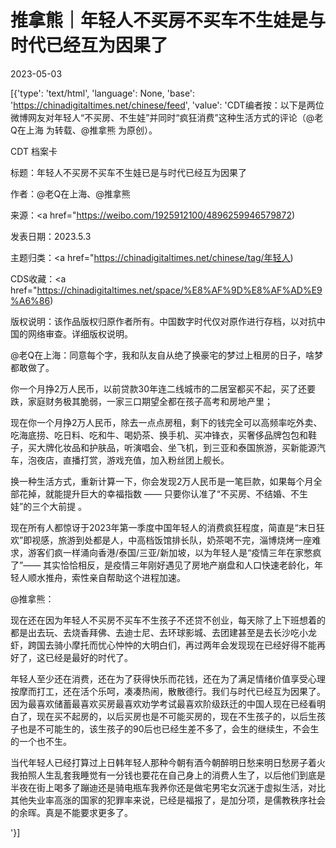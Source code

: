 # 推拿熊｜年轻人不买房不买车不生娃是与时代已经互为因果了

2023-05-03

[{'type': 'text/html', 'language': None, 'base': 'https://chinadigitaltimes.net/chinese/feed', 'value': 'CDT编者按：以下是两位微博网友对年轻人“不买房、不生娃”并同时“疯狂消费”这种生活方式的评论（@老Q在上海 为转载、@推拿熊 为原创）。



CDT 档案卡

标题：年轻人不买房不买车不生娃已是与时代已经互为因果了

作者：@老Q在上海、@推拿熊

来源：<a href="https://weibo.com/1925912100/4896259946579872)

发表日期：2023.5.3

主题归类：<a href="https://chinadigitaltimes.net/chinese/tag/年轻人)

CDS收藏：<a href="https://chinadigitaltimes.net/space/%E8%AF%9D%E8%AF%AD%E9%A6%86)

版权说明：该作品版权归原作者所有。中国数字时代仅对原作进行存档，以对抗中国的网络审查。详细版权说明。





@老Q在上海：同意每个字，我和队友自从绝了换豪宅的梦过上租房的日子，啥梦都敢做了。



你一个月挣2万人民币，以前贷款30年连二线城市的二居室都买不起，买了还要跌，家庭财务极其脆弱，一家三口期望全都在孩子高考和房地产里；

现在你一个月挣2万人民币，除去一点点房租，剩下的钱完全可以高频率吃外卖、吃海底捞、吃日料、吃和牛、喝奶茶、换手机、买冲锋衣，买奢侈品牌包包和鞋子，买大牌化妆品和护肤品，听演唱会、坐飞机，到三亚和泰国旅游，买新能源汽车，泡夜店，直播打赏，游戏充值，加入粉丝团上舰长。

换一种生活方式，重新计算一下，你会发现2万人民币是一笔巨款，如果每个月全部花掉，就能提升巨大的幸福指数 —— 只要你认准了“不买房、不结婚、不生娃”的三个大前提 。

现在所有人都惊讶于2023年第一季度中国年轻人的消费疯狂程度，简直是“末日狂欢”即视感，旅游到处都是人，中高档饭馆排长队，奶茶喝不完，淄博烧烤一座难求，游客们疯一样涌向香港/泰国/三亚/新加坡，以为年轻人是“疫情三年在家憋疯了”—— 其实恰恰相反，是疫情三年刚好遇见了房地产崩盘和人口快速老龄化，年轻人顺水推舟，索性亲自帮助这个进程加速。



@推拿熊：



现在还在因为年轻人不买房不买车不生孩子不还贷不创业，每天除了上下班想着的都是出去玩、去烧香拜佛、去迪士尼、去环球影城、去团建甚至是去长沙吃小龙虾，跨国去骑小摩托而忧心忡忡的大明白们，再过两年会发现现在已经好得不能再好了，这已经是最好的时代了。

年轻人至少还在消费，还在为了获得快乐而花钱，还在为了满足情绪价值享受心理按摩而打工，还在活个乐呵，凑凑热闹，散散德行。我们与时代已经互为因果了。因为最喜欢储蓄最喜欢买房最喜欢劝学考试最喜欢阶级跃迁的中国人现在已经看明白了，现在买不起房的，以后买房也是不可能买房的，现在不生孩子的，以后生孩子也是不可能生的，该生孩子的90后也已经生差不多了，会生的继续生，不会生的一个也不生。

当代年轻人已经打算过上日韩年轻人那种今朝有酒今朝醉明日愁来明日愁房子着火我拍照人生乱套我睡觉有一分钱也要花在自己身上的消费人生了，以后他们到底是半夜在街上喝多了蹦迪还是骑电瓶车我养你还是做宅男宅女沉迷于虚拟生活，对比其他失业率高涨的国家的犯罪率来说，已经是福报了，是加分项，是儒教秩序社会的余晖。真是不能要求更多了。

'}]
